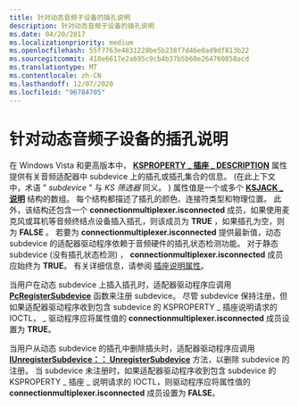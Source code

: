 ```yaml
---
title: 针对动态音频子设备的插孔说明
description: 针对动态音频子设备的插孔说明
ms.date: 04/20/2017
ms.localizationpriority: medium
ms.openlocfilehash: 55f7763e4831228be5b238f7d46e0ad9df813b22
ms.sourcegitcommit: 418e6617e2a695c9cb4b37b5b60e264760858acd
ms.translationtype: MT
ms.contentlocale: zh-CN
ms.lasthandoff: 12/07/2020
ms.locfileid: "96784705"
---
```

# <a name="jack-descriptions-for-dynamic-audio-subdevices"></a>针对动态音频子设备的插孔说明


在 Windows Vista 和更高版本中， [**KSPROPERTY \_ 插座 \_ DESCRIPTION**](./ksproperty-jack-description.md) 属性提供有关音频适配器中 subdevice 上的插孔或插孔集合的信息。  (在此上下文中，术语 " *subdevice* " 与 *KS 筛选器* 同义。 ) 属性值是一个或多个 [**KSJACK \_ 说明**](./ksjack-description.md) 结构的数组。 每个结构都描述了插孔的颜色、连接符类型和物理位置。 此外，该结构还包含一个 **connectionmultiplexer.isconnected** 成员，如果使用麦克风或耳机等音频终结点设备插入插孔，则该成员为 **TRUE** ，如果插孔为空，则为 **FALSE** 。 若要为 **connectionmultiplexer.isconnected** 提供最新值，动态 subdevice 的适配器驱动程序依赖于音频硬件的插孔状态检测功能。 对于静态 subdevice (没有插孔状态检测) ， **connectionmultiplexer.isconnected** 成员应始终为 **TRUE**。 有关详细信息，请参阅 [插座说明属性](jack-description-property.md)。

当用户在动态 subdevice 上插入插孔时，适配器驱动程序应调用 [**PcRegisterSubdevice**](/windows-hardware/drivers/ddi/portcls/nf-portcls-pcregistersubdevice) 函数来注册 subdevice。 尽管 subdevice 保持注册，但如果适配器驱动程序收到包含 subdevice 的 KSPROPERTY \_ 插座说明请求的 IOCTL， \_ 驱动程序应将属性值的 **connectionmultiplexer.isconnected** 成员设置为 **TRUE**。

当用户从动态 subdevice 的插孔中删除插头时，适配器驱动程序应调用 [**IUnregisterSubdevice：： UnregisterSubdevice**](/windows-hardware/drivers/ddi/portcls/nf-portcls-iunregistersubdevice-unregistersubdevice) 方法，以删除 subdevice 的注册。 当 subdevice 未注册时，如果适配器驱动程序收到包含 subdevice 的 KSPROPERTY \_ 插座 \_ 说明请求的 IOCTL，则驱动程序应将属性值的 **connectionmultiplexer.isconnected** 成员设置为 **FALSE**。

 

